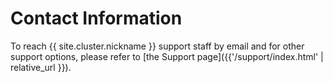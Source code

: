 # Contact Information

To reach {{ site.cluster.nickname }} support staff by email and for other support options, please refer to [the Support page]({{'/support/index.html' | relative_url }}).
